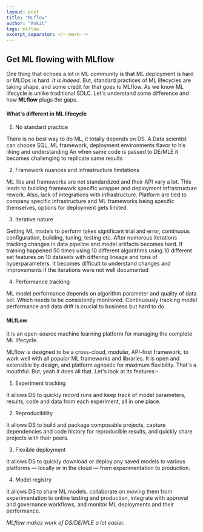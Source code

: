 ```yaml
---
layout: post
title: "MLflow"
author: "Ankit"
tags: mlflow
excerpt_separator: <!--more-->
---
```



## Get ML flowing with MLflow


One thing that echoes a lot in ML community is that ML deployment is hard or MLOps is hard.
*It is indeed*. But, standard practices of ML lifecycles are taking shape, and some credit for that goes to MLflow.
As we know ML lifecycle is unlike traditional SDLC. Let's understand some difference and how **MLflow** plugs the gaps. 


#### What's different in ML lifecycle 
1. No standard practice

There is no best way to do ML, it totally depends on DS. 
A Data scientist can choose SQL, ML framework, deployment environments flavor to his liking and understanding 
An when same code is passed to DE/MLE it becomes challenging to replicate same results

2. Framework nuances and infrastructure limitations

ML libs and frameworks are not standardized and their API vary a lot. This leads to building framework specific wrapper and deployment infrastructure rework.
Also, lack of integrations with infrastructure. Platform are tied to company specific infrastructure and ML frameworks being specific themselves, options for deployment gets limited.

3. Iterative nature

Getting ML models to perform takes significant trial and error, continuous configuration, building, tuning, testing etc.
After numerous iterations tracking changes in data pipeline and model artifacts becomes hard. If training happened 50 times using 10 different algorithms using 10 different set features on 10 datasets with differing lineage and tons of hyperparameters. It becomes difficult to understand changes and improvements if the iterations were not well documented

4. Performance tracking

ML model performance depends on algorithm parameter and quality of data set. Which needs to be consistently monitored. Continuously tracking model performance and data drift is crucial to business but hard to do.

#### MLfLow
It is an open-source machine learning platform for managing the complete ML lifecycle.

MLflow is designed to be a cross-cloud, modular, API-first framework, to work well with all popular ML frameworks and libraries. It is open and extensible by design, and platform agnostic for maximum flexibility. That's a mouthful. But, yeah it does all that. Let's look at its features:-

1. Experiment tracking

It allows DS to quickly record runs and keep track of model parameters, results, code and data from each experiment, all in one place.

2. Reproducibility

It allows DS to build and package composable projects, capture dependencies and code history for reproducible results, and quickly share projects with their peers.

3. Flexible deployment

It allows DS to quickly download or deploy any saved models to various platforms — locally or in the cloud — from experimentation to production.

4. Model registry

It allows DS to share ML models, collaborate on moving them from experimentation to online testing and production, integrate with approval and governance workflows, and monitor ML deployments and their performance.

*MLflow makes work of DS/DE/MLE a lot easier.*
